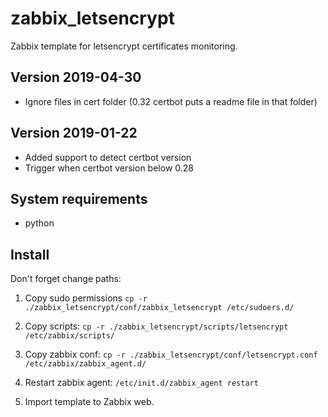 # zabbix_letsencrypt

Zabbix template for letsencrypt certificates monitoring.

## Version 2019-04-30
- Ignore files in cert folder (0.32 certbot puts a readme file in that folder)


## Version 2019-01-22
- Added support to detect certbot version
- Trigger when certbot version below 0.28

## System requirements

- python
 
## Install

Don't forget change paths:

1. Copy sudo permissions ```cp -r ./zabbix_letsencrypt/conf/zabbix_letsencrypt /etc/sudoers.d/```

2. Copy scripts: ```cp -r ./zabbix_letsencrypt/scripts/letsencrypt /etc/zabbix/scripts/```

3. Copy zabbix conf: ```cp -r ./zabbix_letsencrypt/conf/letsencrypt.conf /etc/zabbix/zabbix_agent.d/```

4. Restart zabbix agent: ```/etc/init.d/zabbix_agent restart```

5. Import template to Zabbix web.
